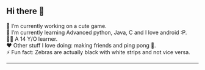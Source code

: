 ## Hi there 👋

<!--
**Coconaatti/Coconaatti** is a ✨ _special_ ✨ repository because its `README.md` (this file) appears on your GitHub profile. --!>

🔭 I’m currently working on a cute game. <br>
🌱 I’m currently learning Advanced python, Java, C and I love android :P. <br>
🙇‍♂️ A 14 Y/O learner. <br>
❤️ Other stuff I love doing: making friends and ping pong 🏓. <br>
⚡ Fun fact: Zebras are actually black with white strips and not vice versa.  <hr>
